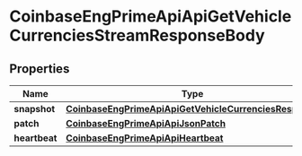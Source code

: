 
# CoinbaseEngPrimeApiApiGetVehicleCurrenciesStreamResponseBody

## Properties
Name | Type | Description | Notes
------------ | ------------- | ------------- | -------------
**snapshot** | [**CoinbaseEngPrimeApiApiGetVehicleCurrenciesResponse**](CoinbaseEngPrimeApiApiGetVehicleCurrenciesResponse.md) |  |  [optional]
**patch** | [**CoinbaseEngPrimeApiApiJsonPatch**](CoinbaseEngPrimeApiApiJsonPatch.md) |  |  [optional]
**heartbeat** | [**CoinbaseEngPrimeApiApiHeartbeat**](CoinbaseEngPrimeApiApiHeartbeat.md) |  |  [optional]



